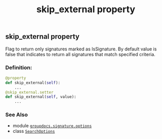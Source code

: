 ﻿---
title: skip_external property
second_title: GroupDocs.Signature for Python via .NET API References
description: 
type: docs
url: /python-net/groupdocs.signature.options/searchoptions/skip_external/
is_root: false
weight: 70
---

## skip_external property


Flag to return only signatures marked as IsSignature. By default value is false that indicates to return all signatures that match specified criteria.
### Definition:
```python
@property
def skip_external(self):
    ...
@skip_external.setter
def skip_external(self, value):
    ...
```

### See Also
* module [`groupdocs.signature.options`](../../)
* class [`SearchOptions`](/signature/python-net/groupdocs.signature.options/searchoptions)
